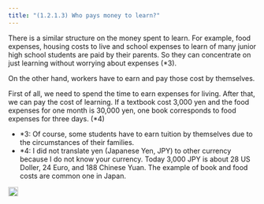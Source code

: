```yaml
---
title: "(1.2.1.3) Who pays money to learn?"
---
```


There is a similar structure on the money spent to learn. For example, food expenses, housing costs to live and school expenses to learn of many junior high school students are paid by their parents. So they can concentrate on just learning without worrying about expenses (*3).

On the other hand, workers have to earn and pay those cost by themselves.

First of all, we need to spend the time to earn expenses for living. After that, we can pay the cost of learning. If a textbook cost 3,000 yen and the food expenses for one month is 30,000 yen, one book corresponds to food expenses for three days. (*4)


- *3: Of course, some students have to earn tuition by themselves due to the circumstances of their families.
- *4: I did not translate yen (Japanese Yen, JPY) to other currency because I do not  know your currency. Today 3,000 JPY is about 28 US Doller, 24 Euro, and 188 Chinese Yuan. The example of book and food costs are common one in Japan.

<img src='https://scrapbox.io/api/pages/nishio-en/en/icon' alt='en.icon' height="19.5"/>